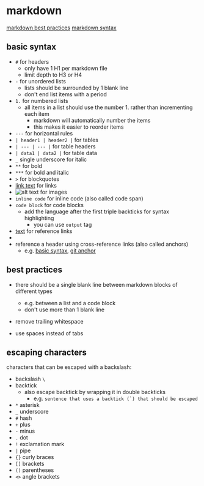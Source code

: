 
# markdown

[markdown best practices](https://learn.microsoft.com/en-us/powershell/scripting/community/contributing/general-markdown)
[markdown syntax](https://www.markdownguide.org/basic-syntax/)

## basic syntax

- `#` for headers
  - only have 1 H1 per markdown file
  - limit depth to H3 or H4
- `-` for unordered lists
  - lists should be surrounded by 1 blank line
  - don't end list items with a period
- `1.` for numbered lists
  - all items in a list should use the number 1. rather than incrementing each item
    - markdown will automatically number the items
    - this makes it easier to reorder items
- `---` for horizontal rules
- `| header1 | header2 |` for tables
- `| --- | --- |` for table headers
- `| data1 | data2 |` for table data
- `_` single underscore for italic
- `**` for bold
- `***` for bold and italic
- `>` for blockquotes
- [link text](url) for links
- ![alt text](url) for images
- `inline code` for inline code (also called code span)
- ```code block``` for code blocks
  - add the language after the first triple backticks for syntax highlighting
    - you can use `output` tag
- [text][reference] for reference links
- [reference]: www.url-for-reference-links.com "title for reference links"
- reference a header using cross-reference links (also called anchors)
  - e.g. [basic syntax](#basic-syntax), [git anchor](git.md#git-bisect)

## best practices

- there should be a single blank line between markdown blocks of different types
  - e.g. between a list and a code block
  - don't use more than 1 blank line

- remove trailing whitespace
- use spaces instead of tabs

## escaping characters

characters that can be escaped with a backslash:
- backslash `\`
- backtick
  - also escape backtick by wrapping it in double backticks
    - e.g. ``sentence that uses a backtick (`) that should be escaped``
- `*` asterisk
- `_` underscore
- `#` hash
- `+` plus
- `-` minus
- `.` dot
- `!` exclamation mark
- `|` pipe
- `{}` curly braces
- `[]` brackets
- `()` parentheses
- `<>` angle brackets

